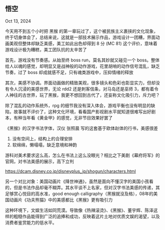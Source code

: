 ## 悟空

Oct 13, 2024

今天用不到五个小时把 黑猴 的第一章玩过了，这个被民族主义裹挟的文化现象，终于切身体会了，总结来说，这就是一部技术展示作品，游戏设计一团糟，界面动画美观但整体却缺乏美感，美工如此出色却得到 8 分 (MC 81) 这个评价，意味着游戏设计极为糟糕，美工团队抗的太辛苦了

首先，游戏没有节奏感。从始至终 boss run，莫名其妙就又碰见一个 boss。整体给人以魂的感觉，却明显又是战神般的动作游戏，花里胡哨的动作信号混乱，缺乏节奏，过了 boss 却成就感不足，只有魂类游戏中，压抑情绪的释放

其次，美感不协调。界面动画做的精致美观，很多镜头和色彩也彰显实力，但却没有令人沉浸的美感世界，无论 rdd2 还是刺客信条，对马岛还是巫师 3，都有着令人神往的古世界，玩了黑猴，我更不想回到古代了，还妄称文化吸引力，斥力吧？

除了混乱的动作系统外，rpg 的细节我没有深入体会，游戏平衡也没有明显的缺陷，故事就不评价了，这种文化环境，看看国产影视剧水平就知道很难写出好剧本，有种当年看《黄金甲》的感觉，无非节目效果好罢了

《黑猴》的汉字书法字体，汉仪 张照晨 写的这套基于欧体赵体的行书，美感很差

1. 没有空间上，结构上的合理安排
2. 软绵绵，懒塌塌，缺乏意境和神韵

游科对美术要求这么高，怎么在书法上这么没眼光？相比之下美剧《幕府将军》的官网，对书法美感的展示，高下立判

https://dcam.disney.co.jp/disneyplus_jp/shogun/characters.html

另一个对比对象：美国动画片《降世神通》，虽然是面向不懂汉字的美国小孩看的，但是书法作品却毫不糊弄。其水平谈不上名家，但对汉字书法美感的传递，其足够赏心悦目的高水准，good enough calligraphy（黑猴就没及格），08年的美国动画片《功夫熊猫》中的美感都比《黑猴》更有吸引力

这种环境下，文娱生活如同荒漠。导致像《热辣滚烫》、《黑猴》、董宇辉、陈泽这样的粗糙作品能得到广泛的追捧和成功，反映着这片土地对优质文娱的渴望，以及消费者鉴赏能力的低水平。